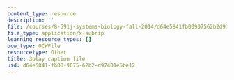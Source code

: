 ```yaml
---
content_type: resource
description: ''
file: /courses/8-591j-systems-biology-fall-2014/d64e5841fb00907562b2d97401e5be12_lC3XSwQ62iw.srt
file_type: application/x-subrip
learning_resource_types: []
ocw_type: OCWFile
resourcetype: Other
title: 3play caption file
uid: d64e5841-fb00-9075-62b2-d97401e5be12
---
```

